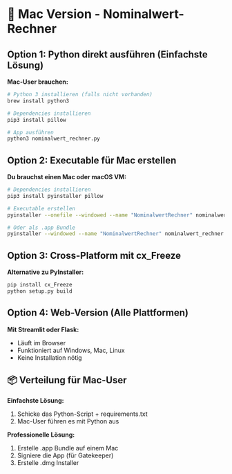 # 🍎 Mac Version - Nominalwert-Rechner

## Option 1: Python direkt ausführen (Einfachste Lösung)

**Mac-User brauchen:**
```bash
# Python 3 installieren (falls nicht vorhanden)
brew install python3

# Dependencies installieren
pip3 install pillow

# App ausführen
python3 nominalwert_rechner.py
```

## Option 2: Executable für Mac erstellen

**Du brauchst einen Mac oder macOS VM:**
```bash
# Dependencies installieren
pip3 install pyinstaller pillow

# Executable erstellen
pyinstaller --onefile --windowed --name "NominalwertRechner" nominalwert_rechner.py

# Oder als .app Bundle
pyinstaller --windowed --name "NominalwertRechner" nominalwert_rechner.py
```

## Option 3: Cross-Platform mit cx_Freeze

**Alternative zu PyInstaller:**
```bash
pip install cx_Freeze
python setup.py build
```

## Option 4: Web-Version (Alle Plattformen)

**Mit Streamlit oder Flask:**
- Läuft im Browser
- Funktioniert auf Windows, Mac, Linux
- Keine Installation nötig

## 📦 Verteilung für Mac-User

**Einfachste Lösung:**
1. Schicke das Python-Script + requirements.txt
2. Mac-User führen es mit Python aus

**Professionelle Lösung:**
1. Erstelle .app Bundle auf einem Mac
2. Signiere die App (für Gatekeeper)
3. Erstelle .dmg Installer
